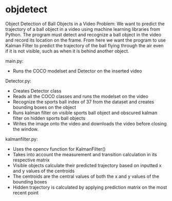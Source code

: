 # objdetect
Object Detection of Ball Objects in a Video
Problem:
We want to predict the trajectory of a ball object in a video using machine learning libraries from Python.
The program must detect and recognize a ball object in the video and record its location on the frame. From here
we want the program to use Kalman Filter to predict the trajectory of the ball flying through the air even if
it is not visible, such as when it is behind another object. 

main.py:
- Runs the COCO modelset and Detector on the inserted video

Detector.py:
- Creates Detector class
- Reads all the COCO classes and runs the modelset on the video
- Recognize the sports ball index of 37 from the dataset and creates bounding boxes on the object
- Runs kalman filter on visible sports ball object and obscured kalman filter on hidden sports ball objects
- Writes the image onto the video and downloads the video before closing the window.

kalmanfilter.py:
- Uses the opencv function for KalmanFilter()
- Takes into account the measurement and transition calculation in its respective matrix
- Visible objects calculate their predicted trajectory based on inputted x and y values of the centroids
- The centroids are the central values of both the x and y values of the bounding boxes
- Hidden trajectory is calculated by applying prediction matrix on the most recent point

